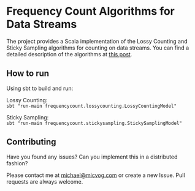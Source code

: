 # Frequency Count Algorithms for Data Streams
The project provides a Scala implementation of the Lossy Counting and Sticky Sampling algorithms for counting 
on data streams. You can find a detailed description of the algorithms at [this post](http://blank.com).

## How to run
Using sbt to build and run:

Lossy Counting:  
`sbt "run-main frequencycount.lossycounting.LossyCountingModel"`

Sticky Sampling:  
`sbt "run-main frequencycount.stickysampling.StickySamplingModel"`

## Contributing
Have you found any issues?
Can you implement this in a distributed fashion?

Please contact me at michael@micvog.com or create a new Issue. Pull requests are always welcome.
